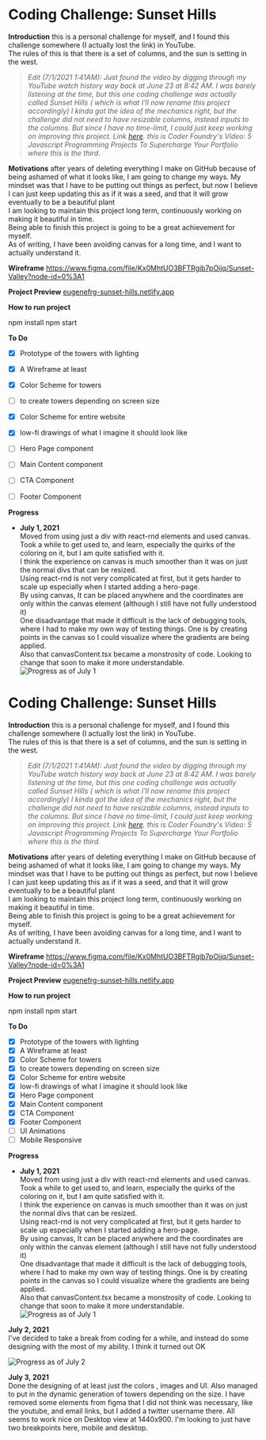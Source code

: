 
  
  
  
  
# Coding Challenge: Sunset Hills  
  
**Introduction** this is a personal challenge for myself, and I found this challenge somewhere (I actually lost the link) in YouTube.          
The rules of this is that there is a set of columns, and the sun is setting in the west.  
  
> *Edit (7/1/2021 1:41AM): Just found the video by digging through my YouTube watch history way back at June 23 at 8:42 AM. I was barely listening at the time, but this one coding challenge was actually called Sunset Hills ( which is what I'll now rename this project accordingly) I kinda got the idea of the mechanics right, but the challenge did not need to have resizable columns, instead inputs to the columns. But since I have no time-limit, I could just keep working on improving this project. Link [here](https://www.youtube.com/watch?v=zbwbhDp2kXw). this is Coder Foundry's Video: 5 Javascript Programming Projects To Supercharge Your Portfolio where this is the third.*  
  
  
  
**Motivations** after years of deleting everything I make on GitHub because of being ashamed of what it looks like, I am going to change my ways. My mindset was that I have to be putting out things as perfect, but now I believe I can just keep updating this as if it was a seed, and that it will grow eventually to be a beautiful plant      
I am looking to maintain this project long term, continuously working on making it beautiful in time.    
Being able to finish this project is going to be a great achievement for myself.    
As of writing, I have been avoiding canvas for a long time, and I want to actually understand it.  
  
**Wireframe** https://www.figma.com/file/Kx0MhtUO3BFTRgib7pOijq/Sunset-Valley?node-id=0%3A1  
  
**Project Preview** [eugenefrg-sunset-hills.netlify.app](https://eugenefrg-sunset-hills.netlify.app)  
  
**How to run project**  
  
  
npm install npm start  
  
  
**To Do**  
- [x] Prototype of the towers with lighting  
- [x] A Wireframe at least  
- [x] Color Scheme for towers  
- [ ] to create towers depending on screen size  
- [x] Color Scheme  for entire website  
- [x] low-fi drawings of what I imagine it should look like  
- [ ] Hero Page  component  
- [ ] Main Content component  
- [ ] CTA Component  
- [ ] Footer Component  
  
  
**Progress**  
* **July 1, 2021**        
 Moved from using just a div with react-rnd elements and used canvas.        
  Took a while to get used to, and learn, especially the quirks of the coloring on it, but I am quite satisfied with it.        
  I think the experience on canvas is much smoother than it was on just the normal divs that can be resized.        
  Using react-rnd is not very complicated at first, but it gets harder to scale up especially when I started adding a hero-page.        
  By using canvas, It can be placed anywhere and the coordinates are only within the canvas element (although I still have not fully understood it)        
  One disadvantage that made it difficult is the lack of debugging tools, where I had to make my own way of testing things. One is by creating points in the canvas so I could visualize where the gradients are being applied.        
  Also that canvasContent.tsx became a monstrosity of code. Looking to change that soon to make it more understandable.      
  ![Progress as of July 1](progress_photos/070121_progress.png)

# Coding Challenge: Sunset Hills

**Introduction** this is a personal challenge for myself, and I found this challenge somewhere (I actually lost the link) in YouTube.          
The rules of this is that there is a set of columns, and the sun is setting in the west.

> *Edit (7/1/2021 1:41AM): Just found the video by digging through my YouTube watch history way back at June 23 at 8:42 AM. I was barely listening at the time, but this one coding challenge was actually called Sunset Hills ( which is what I'll now rename this project accordingly) I kinda got the idea of the mechanics right, but the challenge did not need to have resizable columns, instead inputs to the columns. But since I have no time-limit, I could just keep working on improving this project. Link [here](https://www.youtube.com/watch?v=zbwbhDp2kXw). this is Coder Foundry's Video: 5 Javascript Programming Projects To Supercharge Your Portfolio where this is the third.*



**Motivations** after years of deleting everything I make on GitHub because of being ashamed of what it looks like, I am going to change my ways. My mindset was that I have to be putting out things as perfect, but now I believe I can just keep updating this as if it was a seed, and that it will grow eventually to be a beautiful plant      
I am looking to maintain this project long term, continuously working on making it beautiful in time.    
Being able to finish this project is going to be a great achievement for myself.    
As of writing, I have been avoiding canvas for a long time, and I want to actually understand it.

**Wireframe** https://www.figma.com/file/Kx0MhtUO3BFTRgib7pOijq/Sunset-Valley?node-id=0%3A1

**Project Preview** [eugenefrg-sunset-hills.netlify.app](https://eugenefrg-sunset-hills.netlify.app)

**How to run project**


npm install npm start


**To Do**
- [x] Prototype of the towers with lighting
- [x] A Wireframe at least
- [x] Color Scheme for towers
- [x] to create towers depending on screen size
- [x] Color Scheme  for entire website
- [x] low-fi drawings of what I imagine it should look like
- [x] Hero Page  component
- [x] Main Content component
- [x] CTA Component
- [x] Footer Component
- [ ] UI Animations
- [ ] Mobile Responsive

**Progress**
* **July 1, 2021**        
  Moved from using just a div with react-rnd elements and used canvas.        
  Took a while to get used to, and learn, especially the quirks of the coloring on it, but I am quite satisfied with it.        
  I think the experience on canvas is much smoother than it was on just the normal divs that can be resized.        
  Using react-rnd is not very complicated at first, but it gets harder to scale up especially when I started adding a hero-page.        
  By using canvas, It can be placed anywhere and the coordinates are only within the canvas element (although I still have not fully understood it)        
  One disadvantage that made it difficult is the lack of debugging tools, where I had to make my own way of testing things. One is by creating points in the canvas so I could visualize where the gradients are being applied.        
  Also that canvasContent.tsx became a monstrosity of code. Looking to change that soon to make it more understandable.      
  ![Progress as of July 1](progress_photos/070121_progress.png)

**July 2, 2021**      
I've decided to take a break from coding for a while, and instead do some designing with the most of my ability.
I think it turned out OK

![Progress as of July 2](progress_photos/070221_progress.png)


**July 3, 2021**      
Done the designing of at least just the colors , images and UI. Also managed to put in the dynamic generation of towers depending on the size. I have removed some elements from figma that I did not think was necessary, like the youtube, and email links, but I added a twitter username there. All seems to work nice on Desktop view at 1440x900. I'm looking to just have two breakpoints here, mobile and desktop.

